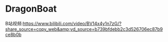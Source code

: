 # DragonBoat
B站视频:https://www.bilibili.com/video/BV14x4y1n7zG/?share_source=copy_web&amp;vd_source=b739bfdebb2c3d526706ec87b9ce8b0b
